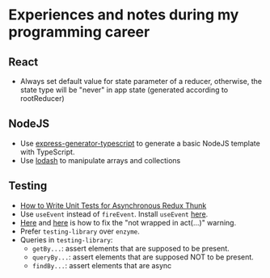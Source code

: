 # Experiences and notes during my programming career
## React
* Always set default value for state parameter of a reducer, otherwise, the state type will be "never" in app state (generated according to rootReducer)
## NodeJS
* Use [express-generator-typescript](https://www.npmjs.com/package/express-generator-typescript) to generate a basic NodeJS template with TypeScript.
* Use [lodash](https://lodash.com/docs/4.17.15) to manipulate arrays and collections
## Testing
* [How to Write Unit Tests for Asynchronous Redux Thunk](https://decembersoft.com/posts/how-to-unit-test-redux-thunks/)
* Use `useEvent` instead of `fireEvent`. Install `useEvent` [here](https://testing-library.com/docs/ecosystem-user-event/).
* [Here](https://kentcdodds.com/blog/fix-the-not-wrapped-in-act-warning) and [here](https://testing-library.com/docs/guide-disappearance/) is how to fix the "not wrapped in act(...)" warning.
* Prefer `testing-library` over `enzyme`.
* Queries in `testing-library`:
    + `getBy...`: assert elements that are supposed to be present.
    + `queryBy...`: assert elements that are supposed NOT to be present.
    + `findBy...`: assert elements that are async
